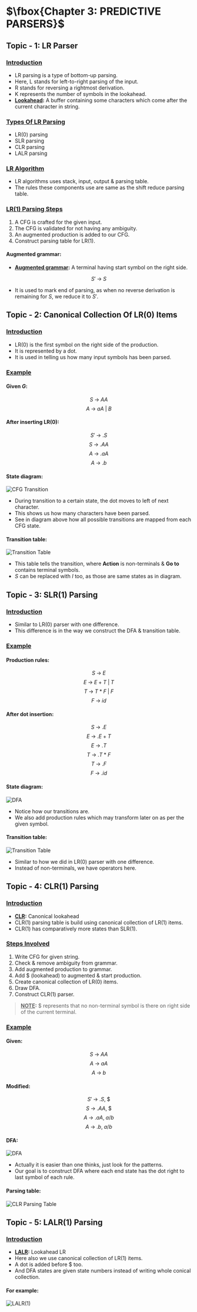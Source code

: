 # $\fbox{Chapter 3: PREDICTIVE PARSERS}$





## **Topic - 1: LR Parser**

### <u>Introduction</u>

- LR parsing is a type of bottom-up parsing.
- Here, L stands for left-to-right parsing of the input.
- R stands for reversing a rightmost derivation.
- K represents the number of symbols in the lookahead.
- **<u>Lookahead</u>:** A buffer containing some characters which come after the current character in string.


### <u>Types Of LR Parsing</u>

- LR(0) parsing
- SLR parsing
- CLR parsing
- LALR parsing


### <u>LR Algorithm</u>

- LR algorithms uses stack, input, output & parsing table.
- The rules these components use are same as the shift reduce parsing table.


### <u>LR(1) Parsing Steps</u>

1. A CFG is crafted for the given input.
2. The CFG is validated for not having any ambiguity.
3. An augmented production is added to our CFG.
4. Construct parsing table for LR(1).

#### Augmented grammar:

- **<u>Augmented grammar</u>:** A terminal having start symbol on the right side.

$$ S'\;\rightarrow\;S$$

- It is used to mark end of parsing, as when no reverse derivation is remaining for $S$, we reduce it to $S'$.



## **Topic - 2: Canonical Collection Of LR(0) Items**

### <u>Introduction</u>

- LR(0) is the first symbol on the right side of the production.
- It is represented by a dot.
- It is used in telling us how many input symbols has been parsed.


### <u>Example</u>

#### Given $G$:

$$ S\;\rightarrow\;AA $$
$$ A\;\rightarrow\;aA\;|\;B $$

#### After inserting LR(0):

$$ S'\;\rightarrow\;.S $$
$$ S\;\rightarrow\;.AA $$
$$ A\;\rightarrow\;.aA $$
$$ A\;\rightarrow\;.b $$

#### State diagram:

![CFG Transition](./media/image23.png)

- During transition to a certain state, the dot moves to left of next character.
- This shows us how many characters have been parsed.
- See in diagram above how all possible transitions are mapped from each CFG state.

#### Transition table:

![Transition Table](./media/image26.png)

- This table tells the transition, where **Action** is non-terminals & **Go to** contains terminal symbols.
- $S$ can be replaced with $I$ too, as those are same states as in diagram.



## **Topic - 3: SLR(1) Parsing**

### <u>Introduction</u>

- Similar to LR(0) parser with one difference.
- This difference is in the way we construct the DFA & transition table.


### <u>Example</u>

#### Production rules:

$$ S\;\rightarrow\;E $$
$$ E\;\rightarrow\;E\;+\;T\;|\;T $$
$$ T\;\rightarrow\;T\;*\;F\;|\;F $$
$$ F\;\rightarrow\;id $$

#### After dot insertion:

$$ S\;\rightarrow\;.E $$
$$ E\;\rightarrow\;.E\;+\;T $$
$$ E\;\rightarrow\;.T $$
$$ T\;\rightarrow\;.T\;*\;F $$
$$ T\;\rightarrow\;.F $$
$$ F\;\rightarrow\;.id $$

#### State diagram:

![DFA](./media/image24.png)

- Notice how our transitions are.
- We also add production rules which may transform later on as per the given symbol.


#### Transition table:

![Transition Table](./media/image25.png)

- Similar to how we did in LR(0) parser with one difference.
- Instead of non-terminals, we have operators here.



## **Topic - 4: CLR(1) Parsing**

### <u>Introduction</u>

- **<u>CLR</u>:** Canonical lookahead
- CLR(1) parsing table is build using canonical collection of LR(1) items.
- CLR(1) has comparatively more states than SLR(1).


### <u>Steps Involved</u>

1. Write CFG for given string.
2. Check & remove ambiguity from grammar.
3. Add augmented production to grammar.
4. Add $\$$ (lookahead) to augmented & start production.
5. Create canonical collection of LR(0) items.
6. Draw DFA.
7. Construct CLR(1) parser.

>**<u>NOTE</u>:**
>$\$$ represents that no non-terminal symbol is there on right side of the current terminal.


### <u>Example</u>

#### Given:

$$ S\;\rightarrow\;AA $$
$$ A\;\rightarrow\;aA $$
$$ A\;\rightarrow\;b $$

#### Modified:

$$ S'\;\rightarrow\;.S,\;\$ $$
$$ S\;\rightarrow\;.AA,\;\$ $$
$$ A\;\rightarrow\;.aA,\;a/b $$
$$ A\;\rightarrow\;.b,\;a/b $$

#### DFA:

![DFA](./media/image27.png)

- Actually it is easier than one thinks, just look for the patterns.
- Our goal is to construct DFA where each end state has the dot right to last symbol of each rule.

#### Parsing table:

![CLR Parsing Table](./media/image28.png)



## **Topic - 5: LALR(1) Parsing**

### <u>Introduction</u>

- **<u>LALR</u>:** Lookahead LR
- Here also we use canonical collection of LR(1) items.
- A dot is added before $\$$ too.
- And DFA states are given state numbers instead of writing whole conical collection.

#### For example:

![LALR(1)](./media/image29.png)
